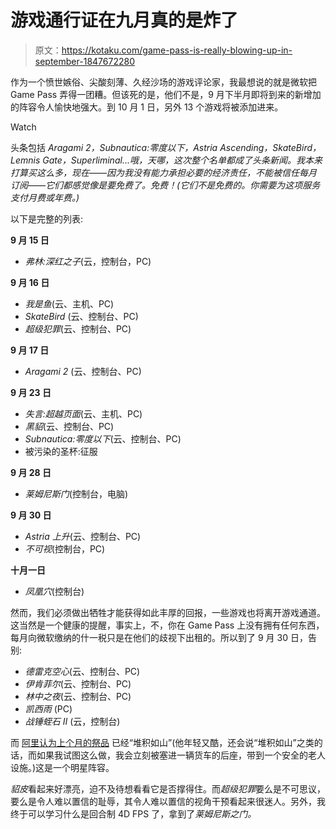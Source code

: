 # 游戏通行证在九月真的是炸了

> 原文：<https://kotaku.com/game-pass-is-really-blowing-up-in-september-1847672280>

作为一个愤世嫉俗、尖酸刻薄、久经沙场的游戏评论家，我最想说的就是微软把 Game Pass 弄得一团糟。但该死的是，他们不是，9 月下半月即将到来的新增加的阵容令人愉快地强大。到 10 月 1 日，另外 13 个游戏将被添加进来。

Watch

头条包括 *Aragami 2，Subnautica:零度以下，Astria Ascending，SkateBird，Lemnis Gate，Superliminal...哦，天哪，这次整个名单都成了头条新闻。我本来打算买这么多，现在——因为我没有能力承担必要的经济责任，不能被信任每月订阅——它们都感觉像是要免费了。免费！(它们不是免费的。你需要为这项服务支付月费或年费。)*

以下是完整的列表:

**9 月 15 日**

*   *弗林:深红之子*(云，控制台，PC)

**9 月 16 日**

*   *我是鱼*(云、主机、PC)
*   *SkateBird* (云、控制台、PC)
*   *超级犯罪*(云、控制台、PC)

**9 月 17 日**

*   *Aragami 2* (云、控制台、PC)

**9 月 23 日**

*   *失言:超越页面*(云、主机、PC)
*   *黑貂*(云、控制台、PC)
*   *Subnautica:零度以下*(云、控制台、PC)
*   被污染的圣杯:征服

**9 月 28 日**

*   *莱姆尼斯门*(控制台，电脑)

**9 月 30 日**

*   *Astria 上升*(云、控制台、PC)
*   *不可视*(控制台，PC)

**十月一日**

*   *凤凰穴*(控制台)

然而，我们必须做出牺牲才能获得如此丰厚的回报，一些游戏也将离开游戏通道。这当然是一个健康的提醒，事实上，不，你在 Game Pass 上没有拥有任何东西，每月向微软缴纳的什一税只是在他们的歧视下出租的。所以到了 9 月 30 日，告别:

*   *德雷克空心*(云、控制台、PC)
*   *伊肯菲尔*(云、控制台、PC)
*   *林中之夜*(云、控制台、PC)
*   *凯西雨* (PC)
*   *战锤蛭石 II* (云，控制台)

而 [阿里认为上个月的祭品](https://kotaku.com/the-late-summer-game-pass-lineup-is-stacked-1847500267) 已经“堆积如山”(他年轻又酷，还会说“堆积如山”之类的话，而如果我试图这么做，我会立刻被塞进一辆货车的后座，带到一个安全的老人设施。)这是一个明星阵容。

*貂皮*看起来好漂亮，迫不及待想看看它是否撑得住。而*超级犯罪*要么是不可思议，要么是令人难以置信的耻辱，其令人难以置信的视角干预看起来很迷人。另外，我终于可以学习什么是回合制 4D FPS 了，拿到了*莱姆尼斯之门。*